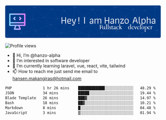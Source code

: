 ![Header](./github-header-image.png)

![Profile views](https://gpvc.arturio.dev/hanzo-alpha)

- 👋 Hi, I’m @hanzo-alpha
- 👀 I’m interested in software developer
- 🌱 I’m currently learning laravel, vue, react, vite, tailwind
- 📫 How to reach me just send me email to hansen.makangiras@hotmail.com 

<!---
hanzo-alpha/hanzo-alpha is a ✨ special ✨ repository because its `README.md` (this file) appears on your GitHub profile.
You can click the Preview link to take a look at your changes.
--->

<!--START_SECTION:waka-->

```text
PHP              1 hr 26 mins    ████████████░░░░░░░░░░░░░   48.29 %
JSON             34 mins         █████░░░░░░░░░░░░░░░░░░░░   19.44 %
Blade Template   26 mins         ███▓░░░░░░░░░░░░░░░░░░░░░   14.97 %
Bash             18 mins         ██▓░░░░░░░░░░░░░░░░░░░░░░   10.21 %
Markdown         8 mins          █░░░░░░░░░░░░░░░░░░░░░░░░   04.48 %
JavaScript       3 mins          ▒░░░░░░░░░░░░░░░░░░░░░░░░   01.94 %
```

<!--END_SECTION:waka-->
